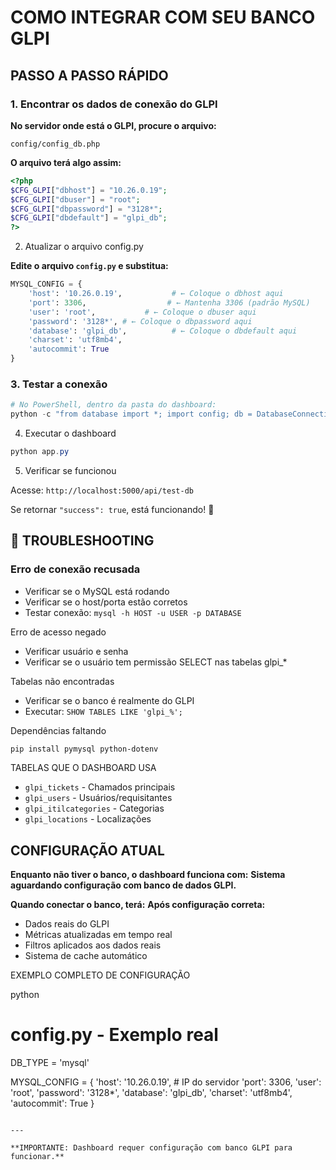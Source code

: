 #  COMO INTEGRAR COM SEU BANCO GLPI

##  PASSO A PASSO RÁPIDO

### 1. Encontrar os dados de conexão do GLPI

**No servidor onde está o GLPI, procure o arquivo:**
```
config/config_db.php
```

**O arquivo terá algo assim:**
```php
<?php
$CFG_GLPI["dbhost"] = "10.26.0.19";
$CFG_GLPI["dbuser"] = "root";
$CFG_GLPI["dbpassword"] = "3128*";
$CFG_GLPI["dbdefault"] = "glpi_db";
?>
```

2. Atualizar o arquivo config.py

**Edite o arquivo `config.py` e substitua:**

```python
MYSQL_CONFIG = {
    'host': '10.26.0.19',           # ← Coloque o dbhost aqui
    'port': 3306,                  # ← Mantenha 3306 (padrão MySQL)
    'user': 'root',           # ← Coloque o dbuser aqui
    'password': '3128*', # ← Coloque o dbpassword aqui
    'database': 'glpi_db',          # ← Coloque o dbdefault aqui
    'charset': 'utf8mb4',
    'autocommit': True
}
```

### 3. Testar a conexão

```powershell
# No PowerShell, dentro da pasta do dashboard:
python -c "from database import *; import config; db = DatabaseConnection({'DB_TYPE': config.DB_TYPE, 'MYSQL_CONFIG': config.MYSQL_CONFIG}); print(db.test_connection())"
```

 4. Executar o dashboard

```powershell
python app.py
```

 5. Verificar se funcionou

Acesse: `http://localhost:5000/api/test-db`

Se retornar `"success": true`, está funcionando! 🎉

## 🔧 TROUBLESHOOTING

### Erro de conexão recusada
- Verificar se o MySQL está rodando
- Verificar se o host/porta estão corretos
- Testar conexão: `mysql -h HOST -u USER -p DATABASE`

Erro de acesso negado
- Verificar usuário e senha
- Verificar se o usuário tem permissão SELECT nas tabelas glpi_*

Tabelas não encontradas
- Verificar se o banco é realmente do GLPI
- Executar: `SHOW TABLES LIKE 'glpi_%';`

Dependências faltando
```powershell
pip install pymysql python-dotenv
```

TABELAS QUE O DASHBOARD USA

- `glpi_tickets` - Chamados principais
- `glpi_users` - Usuários/requisitantes  
- `glpi_itilcategories` - Categorias
- `glpi_locations` - Localizações

## CONFIGURAÇÃO ATUAL

**Enquanto não tiver o banco, o dashboard funciona com:**
**Sistema aguardando configuração com banco de dados GLPI.**

**Quando conectar o banco, terá:**
**Após configuração correta:**
- Dados reais do GLPI
- Métricas atualizadas em tempo real
- Filtros aplicados aos dados reais
- Sistema de cache automático

EXEMPLO COMPLETO DE CONFIGURAÇÃO

python
# config.py - Exemplo real
DB_TYPE = 'mysql'

MYSQL_CONFIG = {
    'host': '10.26.0.19',     # IP do servidor
    'port': 3306,
    'user': 'root',
    'password': '3128*',
    'database': 'glpi_db',
    'charset': 'utf8mb4',
    'autocommit': True
}
```

---

**IMPORTANTE: Dashboard requer configuração com banco GLPI para funcionar.**